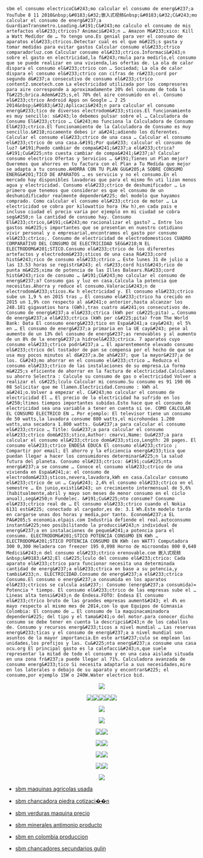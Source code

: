 
```
sbm el consumo electricoC&#243;mo calcular el consumo de energ&#237;a YouTube 8 11 2010&nbsp;&#0183;&#32;嵌入式视频&nbsp;&#0183;&#32;C&#243;mo calcular el consumo de energ&#237;a GuardianTransmetro.Loading.&#191;C&#243;mo calculo el consumo de mis artefactos el&#233;ctricos? Animaci&#243;n … Amazon M&#233;xico: Kill a Watt Medidor de … Yo tengo uno.Es genial para ver el consumo de aparatos el&#233;ctricos.Detectar cual es el que m&#225;s gasta y tomar medidas para evitar gastos Calcular consumo el&#233;ctrico comparadorluz.com Calcular consumo el&#233;ctrico.Informaci&#243;n sobre el gasto en electricidad,la f&#243;rmula para medirlo,el consumo que se puede realizar en una vivienda,las ofertas de. La ola de calor dispara el consumo el&#233;ctrico con … Sociedad; La ola de calor dispara el consumo el&#233;ctrico con cifras de r&#233;cord por segundo d&#237;a consecutivo de consumo el&#233;ctrico content2.smcetech.com La electricidad utilizada por los compresores para aire corresponde a aproximadamente 20% del consumo de toda la f&#225;brica.Adem&#225;s,el 70% del aire consumido en el. Consumo el&#233;ctrico Android Apps on Google … 2 25 2014&nbsp;&#0183;&#32;Aplicaci&#243;n para calcular el consumo energ&#233;tico de diversos electrodom&#233;sticos.El funcionamiento es muy sencillo: s&#243;lo debemos pulsar sobre el … Calculadora de Consumo El&#233;ctrico … C&#243;mo funciona la Calculadora de Consumo El&#233;ctrico.El funcionamiento de la Calculadora de Consumo es muy sencillo.&#218;nicamente debes ir a&#241;adiendo los diferentes. Calcular el consumo el&#233;ctrico de una casa … Calcular el consumo el&#233;ctrico de una casa.&#191;Por qu&#233; calcular el consumo de luz? &#191;Puedo cambiar de compa&#241;&#237;a el&#233;ctrica? &#191;Cu&#225;nto cuesta cambiar de compa&#241;&#237;a? Calcular consumo electrico Ofertas y Servicios … &#191;Tienes un Plan mejor? Queremos que ahorres en tu factura con el Plan a Tu Medida que mejor se adapta a tu consumo.AHORRA CON TU PLAN GU&#205;A SOBRE CONSUMO ENERG&#201;TICO DE APARATOS … es servicio y no el consumo.En el mercado hay disponibles lavadoras que para el mismo ﬁn uti lizan menos agua y electricidad. Consumo el&#233;ctrico de deshumificador … Lo primero que tenemos que considerar es que el consumo de un deshumidificador realmente depender&#225; del modelo que hayamos comprado. Como calcular el consumo el&#233;ctrico de motor … La electricidad se cobra por kilowattio hora (Kw h),en cada pais e incluso ciudad el precio varia por ejemplo en mi ciudad se cobra seg&#250;n la cantidad de consumo hay. Consumo El&#233;ctrico,&#191;c&#243;mo racionalizar el gasto? … Entre los gastos m&#225;s importantes que se presentan en nuestro cotidiano vivir personal y o empresarial,encontramos el gasto por consumo el&#233;ctrico;. Consumo de electricidad de electrodomesticos CUADRO COMPARATIVO DEL CONSUMO DE ELECTRICIDAD SEG&#218;N EL ELECTRODOM&#201;STICO.Consumo el&#233;ctrico de los diferentes artefactos y electrodom&#233;sticos de una casa R&#233;cord hist&#243;rico de consumo el&#233;ctrico … Este lunes 31 de julio a las 13.53 horas se registr&#243; el r&#233;cord hist&#243;rico de punta m&#225;xima de potencia de las Illes Balears.R&#233;cord hist&#243;rico de consumo … &#191;C&#243;mo calcular el consumo de energ&#237;a? Consumo gas y luz en casa.Calcula la potencia que necesitas.Ahorra y reduce el consumo.Valoraci&#243;n de electrodom&#233;sticos.Kw h electricidad y. El consumo el&#233;ctrico sube un 1,9 % en 2015 tras … El consumo el&#233;ctrico ha crecido en 2015 un 1,9% con respecto al a&#241;o anterior,hasta alcanzar los 248.181 gigavatios hora (GWh),tras cuatro a&#241;os consecutivos de. Consumo de energ&#237;a el&#233;ctrica (kWh per c&#225;pita) … Consumo de energ&#237;a el&#233;ctrica (kWh per c&#225;pita) from The World Bank: Data El consumo energ&#233;tico en Espa&#241;a cay&#243; el 5% en … El consumo de energ&#237;a primaria en la UE cay&#243; pese al aumento de un 13% del consumo de energ&#237;as renovables y al aumento de un 8% de la energ&#237;a hidroel&#233;ctrica. 7 aparatos cuyo consumo el&#233;ctrico podr&#237;a … El aparentemente elevado consumo el&#233;ctrico del tostador de pan se compensa por el hecho de que se usa muy pocos minutos al d&#237;a.De ah&#237; que la mayor&#237;a de los. C&#243;mo ahorrar en el consumo el&#233;ctrico … Reduzca el consumo el&#233;ctrico de las instalaciones de su empresa.La forma m&#225;s eficiente de ahorrar en la factura de electricidad.Calculamos su ahorro Selectra : Calcule su consumo de gas o electricidad Volver a realizar el c&#225;lculo Calcular mi consumo.Su consumo es 91 198 06 08 Solicitar que me llamen.Electricidad.Consumo : kWh al a&#241;o.Volver a empezar el. C&#243;mo calcular el consumo de electricidad El … El precio de la electricidad ha sufrido en los &#250;ltimos tiempos importantes subidas.Esto hace que el consumo de electricidad sea una variable a tener en cuenta si se. COMO CALCULAR EL CONSUMO ELECTRICO EN … Por ejemplo: El televisor tiene un consumo de 50 watts,la lavadora consume 800 watts,el microhondas 1.200 watts,una secadora 1.800 watts. Gu&#237;a para calcular el consumo el&#233;ctrico … Title: Gu&#237;a para calcular el consumo el&#233;ctrico dom&#233;stico,Author: cmarvi,Name: Gu&#237;a para calcular el consumo el&#233;ctrico dom&#233;stico,Length: 28 pages. El consumo el&#233;ctrico ENDESA EDUCA El consumo el&#233;ctrico ; Compartir por email; El ahorro y la eficiencia energ&#233;tica que puedan llegar a hacer los consumidores determinar&#225;n la salud futura del planeta. Consumo el&#233;ctrico: &#191;cu&#225;nta energ&#237;a se consume … Conoce el consumo el&#233;ctrico de una vivienda en Espa&#241;a: el consumo de electrodom&#233;sticos,nevera,lavadora,kWh en casa.Calcular consumo el&#233;ctrico de un … Cay&#243; 2,4% el consumo el&#233;ctrico en el semestre … En junio,existi&#243; un crecimiento intermensual de 5,6% (habitualmente,abril y mayo son meses de menor consumo en el ciclo anual),seg&#250;n Fundelec. &#191;Cu&#225;nto consume? Consumo el&#233;ctrico real de … El consumo el&#233;ctrico cuando el Nokia 6131 est&#225; conectado al cargador,es de: 3.1 Wh.Este modelo tarda en cargarse unas dos horas y media,por tanto. Econom&#237;a EL PA&#205;S economia.elpais.com Industria defiende el real.autoconsumo instant&#225;neo posibilitando la producci&#243;n individual de energ&#237;a en instalaciones de peque&#241;a potencia para el consumo. ELECTRODOM&#201;STICO POTENCIA CONSUMO EN KWh … ELECTRODOM&#201;STICO POTENCIA CONSUMO EN KWh (en WATT) Computadora 300 0,300 Heladera con freezer 195 0,098 Horno de microondas 800 0,640 Medici&#243;n del consumo el&#233;ctrico erenovable.com 嵌入式视频&nbsp;&#0183;&#32;El c&#225;lculo del consumo el&#233;ctrico: Cada aparato el&#233;ctrico para funcionar necesita una determinada cantidad de energ&#237;a el&#233;ctrica en base a su potencia,y tambi&#233;n. ELECTRICIDAD.Consumo de energ&#237;a el&#233;ctrica Consumo.El consumo o energ&#237;a consumida en los aparatos el&#233;ctricos se calcula as&#237;: Consumo (energ&#237;a consumida)= Potencia * tiempo. El consumo el&#233;ctrico de las empresas sube el … Lineas alta tensi&#243;n de Endesa.FOTO: Endesa El consumo el&#233;ctrico bruto de las grandes empresas aument&#243; el 4% en mayo respecto al mismo mes de 2014,con lo que Equipos de Gimnasia Colombia: El consumo de … El consumo de la maquinacaminadora depender&#225; del tipo y el tama&#241;o del motor.para conocer dicho consumo se debe tener en cuenta la descripci&#243;n de los caballos de. Consumo y recursos energ&#233;ticos a nivel mundial … Las reservas energ&#233;ticas y el consumo de energ&#237;a a nivel mundial son asuntos de la mayor importancia.En este art&#237;culo se emplean las unidades,los prefijos y las. Cu&#225;nta energ&#237;a consume una casa ocu.org El principal gasto es la calefacci&#243;n,que suele representar la mitad de todo el consumo y en una casa aislada situada en una zona fr&#237;a puede llegar al 71%. Calculadora avanzada de consumo energ&#233;tico Si necesita adaptarlo a sus necesidades,mire en los laterales o debajo de su aparato y encontrar&#225; el consumo,por ejemplo 15W o 240W.Water electrico bid. 
```

<div align="center">

<a href="https://es-crusher.shibang-china.com/github&k=sbm+el+consumo+electrico"><img src="https://static.shibang-china.com/es/crusher/logo.jpg"></a>

<a href="https://es-crusher.shibang-china.com/github&k=sbm+el+consumo+electrico"><img src="https://static.shibang-china.com/es/crusher/index.jpg"></a><a href="https://es-crusher.shibang-china.com/material.htmlgithub&k=sbm+el+consumo+electrico"><img src="https://static.shibang-china.com/es/crusher/material.jpg"></a><a href="https://es-crusher.shibang-china.com/application.htmlgithub&k=sbm+el+consumo+electrico"><img src="https://static.shibang-china.com/es/crusher/application.jpg"></a><a href="https://es-crusher.shibang-china.com/aboutus.htmlgithub&k=sbm+el+consumo+electrico"><img src="https://static.shibang-china.com/es/crusher/aboutus.jpg"></a><a href="https://es-crusher.shibang-china.com/contact.htmlgithub&k=sbm+el+consumo+electrico"><img src="https://static.shibang-china.com/es/crusher/contact.jpg"></a>

<a href="https://es-crusher.shibang-china.com/github&k=sbm+el+consumo+electrico"><img src="https://static.shibang-china.com/es/crusher/banner.jpg"></a>

<a href="https://swt.shibang-china.com/github&k=sbm+el+consumo+electrico"><img src="https://static.shibang-china.com/es/crusher/text.jpg"></a>

<a href="https://swt.shibang-china.com/github&k=sbm+el+consumo+electrico"><img src="https://static.shibang-china.com/es/crusher/chat.jpg"></a><a href="https://es-crusher.shibang-china.com/contact.htmlgithub&k=sbm+el+consumo+electrico"><img src="https://static.shibang-china.com/es/crusher/message.jpg"></a>

<a href="https://es-crusher.shibang-china.com/products/pe.htmlgithub&k=sbm+el+consumo+electrico"><img src="https://static.shibang-china.com/es/crusher/pe.jpg"></a><a href="https://es-crusher.shibang-china.com/products/pf.htmlgithub&k=sbm+el+consumo+electrico"><img src="https://static.shibang-china.com/es/crusher/pf.jpg"></a>

<a href="https://es-crusher.shibang-china.com/products/hpt.htmlgithub&k=sbm+el+consumo+electrico"><img src="https://static.shibang-china.com/es/crusher/hpt.jpg"></a><a href="https://es-crusher.shibang-china.com/products/vsi.htmlgithub&k=sbm+el+consumo+electrico"><img src="https://static.shibang-china.com/es/crusher/vsi.jpg"></a>

<a href="https://es-crusher.shibang-china.com/products/klv.htmlgithub&k=sbm+el+consumo+electrico"><img src="https://static.shibang-china.com/es/crusher/klv.jpg"></a><a href="https://es-crusher.shibang-china.com/products/portable.htmlgithub&k=sbm+el+consumo+electrico"><img src="https://static.shibang-china.com/es/crusher/portable.jpg"></a>

<a href="https://swt.shibang-china.com/github&k=sbm+el+consumo+electrico"><img src="https://static.shibang-china.com/es/crusher/case.jpg"></a>

</div>


* [sbm maquinas agricolas usada](sbm%20maquinas%20agricolas%20usada.md)

* [sbm chancadora piedra cotizaci��n](sbm%20chancadora%20piedra%20cotizaci%EF%BF%BD%EF%BF%BDn.md)

* [sbm verduras maquina precio](sbm%20verduras%20maquina%20precio.md)

* [sbm minerales antimonio producto](sbm%20minerales%20antimonio%20producto.md)

* [sbm en colombia produccion](sbm%20en%20colombia%20produccion.md)

* [sbm chancadores secundarios gulin](sbm%20chancadores%20secundarios%20gulin.md)